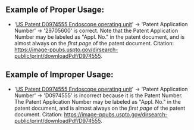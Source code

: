 ## Example of Proper Usage:
* '[US Patent D0974555 Endoscope operating unit](https://golden.com/wiki/US_Patent_D0974555_Endoscope_operating_unit-P48V3Y5/)' → 'Patent Application Number' → '29705600' is correct.  Note that the Patent Application Number may be labeled as "Appl. No." in the patent document, and is almost always on the *first page* of the patent document. Citation: https://image-ppubs.uspto.gov/dirsearch-public/print/downloadPdf/D974555.

## Example of Improper Usage:
* '[US Patent D0974555 Endoscope operating unit](https://golden.com/wiki/US_Patent_D0974555_Endoscope_operating_unit-P48V3Y5/)' → 'Patent Application Number' → 'D0974555' is incorrect because it is the Patent Number. The Patent Application Number may be labeled as "Appl. No." in the patent document, and is almost always on the *first page* of the patent document. Citation: https://image-ppubs.uspto.gov/dirsearch-public/print/downloadPdf/D974555.
